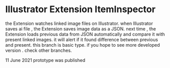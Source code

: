 <h1>Illustrator Extension ItemInspector</h1>

<p>
    the Extension watches linked image files on Illustrator. when Illustrator saves ai file , the Extension saves image data as a JSON. next time , the Extension loads previous data from JSON automatically and compare it with present linked images. it will alert if it found difference between previous and present. 
    this branch is basic type. if you hope to see more developed version . check other branches.
</p>

<p>11 June 2021 prototype was published</p>